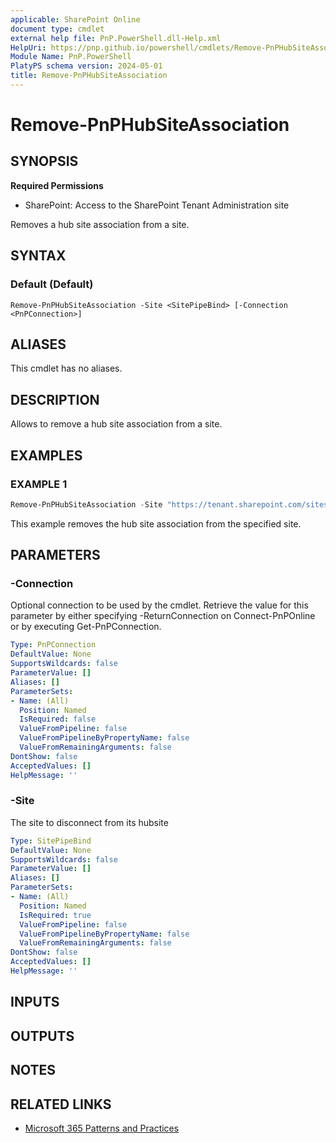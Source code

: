 ```yaml
---
applicable: SharePoint Online
document type: cmdlet
external help file: PnP.PowerShell.dll-Help.xml
HelpUri: https://pnp.github.io/powershell/cmdlets/Remove-PnPHubSiteAssociation.html
Module Name: PnP.PowerShell
PlatyPS schema version: 2024-05-01
title: Remove-PnPHubSiteAssociation
---
```


# Remove-PnPHubSiteAssociation

## SYNOPSIS

**Required Permissions**

* SharePoint: Access to the SharePoint Tenant Administration site

Removes a hub site association from a site.

## SYNTAX

### Default (Default)

```
Remove-PnPHubSiteAssociation -Site <SitePipeBind> [-Connection <PnPConnection>]
```

## ALIASES

This cmdlet has no aliases.

## DESCRIPTION

Allows to remove a hub site association from a site.

## EXAMPLES

### EXAMPLE 1

```powershell
Remove-PnPHubSiteAssociation -Site "https://tenant.sharepoint.com/sites/mysite"
```

This example removes the hub site association from the specified site.

## PARAMETERS

### -Connection

Optional connection to be used by the cmdlet. Retrieve the value for this parameter by either specifying -ReturnConnection on Connect-PnPOnline or by executing Get-PnPConnection.

```yaml
Type: PnPConnection
DefaultValue: None
SupportsWildcards: false
ParameterValue: []
Aliases: []
ParameterSets:
- Name: (All)
  Position: Named
  IsRequired: false
  ValueFromPipeline: false
  ValueFromPipelineByPropertyName: false
  ValueFromRemainingArguments: false
DontShow: false
AcceptedValues: []
HelpMessage: ''
```

### -Site

The site to disconnect from its hubsite

```yaml
Type: SitePipeBind
DefaultValue: None
SupportsWildcards: false
ParameterValue: []
Aliases: []
ParameterSets:
- Name: (All)
  Position: Named
  IsRequired: true
  ValueFromPipeline: false
  ValueFromPipelineByPropertyName: false
  ValueFromRemainingArguments: false
DontShow: false
AcceptedValues: []
HelpMessage: ''
```

## INPUTS

## OUTPUTS

## NOTES

## RELATED LINKS

- [Microsoft 365 Patterns and Practices](https://aka.ms/m365pnp)
